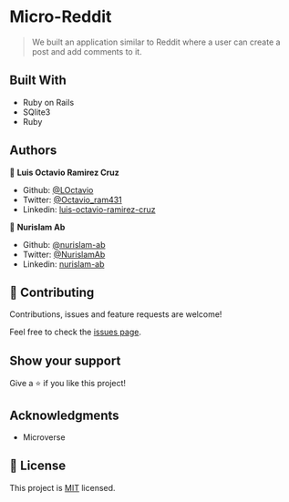 # Micro-Reddit

> We built an application similar to Reddit where a user can create a post and add comments to it.

## Built With

- Ruby on Rails
- SQlite3
- Ruby

## Authors

👤 **Luis Octavio Ramirez Cruz**

- Github: [@LOctavio](https://github.com/LOctavio)
- Twitter: [@Octavio_ram431](https://twitter.com/Octavio_ram431)
- Linkedin: [luis-octavio-ramirez-cruz](https://www.linkedin.com/in/luis-octavio-ramirez-cruz)

👤 **Nurislam Ab**

- Github: [@nurislam-ab](https://github.com/nurislam-ab/ )
- Twitter: [@NurislamAb](https://twitter.com/NurislamAb)
- Linkedin: [nurislam-ab](https://www.linkedin.com/in/nurislam-ab/)

## 🤝 Contributing

Contributions, issues and feature requests are welcome!

Feel free to check the [issues page](https://github.com/LOctavio/micro-reddit/issues).

## Show your support

Give a ⭐️ if you like this project!

## Acknowledgments

- Microverse

## 📝 License

This project is [MIT](lic.url) licensed.